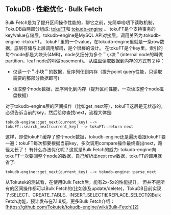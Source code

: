 ## TokuDB · 性能优化 · Bulk Fetch


Bulk Fetch是为了提升区间操作性能的，聊它之前，先简单唠叨下读取机制，TokuDB由两部分组成: [tokuFT][0]和 [tokudb-engine][1] 。 
tokuFT是个支持事务的key/value存储层，tokudb-engine是MySQL API对接层，调用关系为:tokudb-engine ->tokuFT。 
tokuFT里的一个value，在tokudb-engine里就是一条row数据，底层存储与上层调用解耦，是个很棒的设计。 
在tokuFT是个key里，索引的每个node都是大块头(4MB)，node又细分为多个＂小块＂(internal node的叫做partition，leaf node的叫做basement)。 
从磁盘读取数据到内存的方式有２种：  


* 仅读一个＂小块＂的数据，反序列化到内存（提升point query性能，只读取需要的那部分数据即可)  

  
* 读取整个node数据，反序列化到内存（提升区间性能，一次读取整个node磁盘数据）  



对于tokudb-engine层的区间操作（比如get_next等），tokuFT这层是无状态的，必须告诉当前的key，然后给你查找next，流程大体是:  

```LANG
tokudb-engine::get_next(current_key) --> tokuFT::search_next(current_key) --> tokuFT::return next

```


这样，即使tokuFT缓存了整个node数据，tokudb-engine还是遍历着跟tokuFT要一遍：tokuFT每次都要根据当前key，多次调用compare操作最终查出next，路径太长了！ 
有什么办法优化呢？这就是Bulk Fetch的威力: tokudb-engine向tokuFT一次要回整个node的数据，自己解析出next row数据，tokuFT的调用就省了:  

```LANG
tokudb-engine::get_next(current_key) --> tokudb-engine::parse_next

```


从Tokutek的测试看，在使用Bulk Fetch后，能有2x-5x的性能提升。 
但并不是所有的区间操作都可以Bulk Fetch的(比如涉及update/delete)，TokuDB目前实现了:SELECT、CREATE_TABLE、INSERT_SELECT和REPLACE_SELECT的Bulk Fetch功能，预计发布在7.1.8版，更多Bulk Fetch介绍： 
[https://github.com/Tokutek/tokudb-engine/wiki/Bulk-Fetch][2]  


[0]: https://github.com/Tokutek/ft-index
[1]: https://github.com/Tokutek/tokudb-engine
[2]: https://github.com/Tokutek/tokudb-engine/wiki/Bulk-Fetch